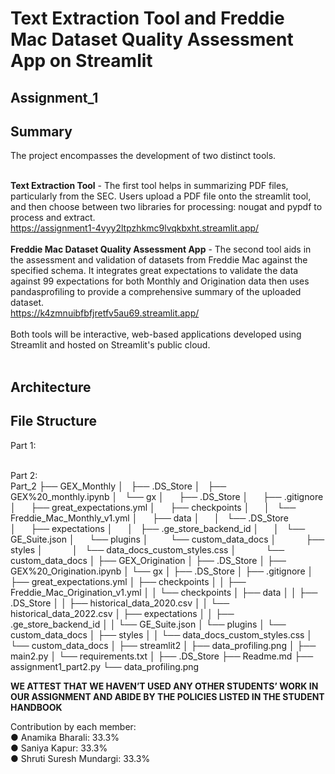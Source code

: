 # Text Extraction Tool and Freddie Mac Dataset Quality Assessment App on Streamlit

## Assignment_1

## Summary
The project encompasses the development of two distinct tools. <br>
<br>

**Text Extraction Tool** - The first tool helps in summarizing PDF files, particularly from the SEC. Users upload a PDF file onto the streamlit tool, and then choose between two libraries for processing: nougat and pypdf to process and extract. <br>
https://assignment1-4vyy2ltpzhkmc9lvqkbxht.streamlit.app/ <br>
<br>
**Freddie Mac Dataset Quality Assessment App** - The second tool aids in the assessment and validation of datasets from Freddie Mac against the specified schema. It integrates great expectations to validate the data against 99 expectations for both Monthly and Origination data then uses pandasprofiling to provide a comprehensive summary of the uploaded dataset.<br>
https://k4zmnuibfbfjretfv5au69.streamlit.app/<br>
<br>
Both tools will be interactive, web-based applications developed using Streamlit and hosted on Streamlit's public cloud.
<br>
<br>
## Architecture

## File Structure
Part 1: <br>


<br>
Part 2: <br>
Part_2
├── GEX_Monthly
│&nbsp;&nbsp;&nbsp;├── .DS_Store
│&nbsp;&nbsp;&nbsp;├── GEX%20_monthly.ipynb
│&nbsp;&nbsp;&nbsp;└── gx
│&nbsp;&nbsp;&nbsp;&nbsp;&nbsp;&nbsp;├── .DS_Store
│&nbsp;&nbsp;&nbsp;&nbsp;&nbsp;&nbsp;├── .gitignore
│&nbsp;&nbsp;&nbsp;&nbsp;&nbsp;&nbsp;├── great_expectations.yml
│&nbsp;&nbsp;&nbsp;&nbsp;&nbsp;&nbsp;├── checkpoints
│&nbsp;&nbsp;&nbsp;&nbsp;&nbsp;&nbsp;│&nbsp;&nbsp;&nbsp;└── Freddie_Mac_Monthly_v1.yml
│&nbsp;&nbsp;&nbsp;&nbsp;&nbsp;&nbsp;├── data
│&nbsp;&nbsp;&nbsp;&nbsp;&nbsp;&nbsp;│&nbsp;&nbsp;&nbsp;└── .DS_Store
│&nbsp;&nbsp;&nbsp;&nbsp;&nbsp;&nbsp;├── expectations
│&nbsp;&nbsp;&nbsp;&nbsp;&nbsp;&nbsp;│&nbsp;&nbsp;&nbsp;├── .ge_store_backend_id
│&nbsp;&nbsp;&nbsp;&nbsp;&nbsp;&nbsp;│&nbsp;&nbsp;&nbsp;└── GE_Suite.json
│&nbsp;&nbsp;&nbsp;&nbsp;&nbsp;&nbsp;└── plugins
│&nbsp;&nbsp;&nbsp;&nbsp;&nbsp;&nbsp;&nbsp;&nbsp;&nbsp;└── custom_data_docs
│&nbsp;&nbsp;&nbsp;&nbsp;&nbsp;&nbsp;&nbsp;&nbsp;&nbsp;&nbsp;&nbsp;&nbsp;├── styles
│&nbsp;&nbsp;&nbsp;&nbsp;&nbsp;&nbsp;&nbsp;&nbsp;&nbsp;&nbsp;&nbsp;&nbsp;│&nbsp;&nbsp;&nbsp;└── data_docs_custom_styles.css
│&nbsp;&nbsp;&nbsp;&nbsp;&nbsp;&nbsp;&nbsp;&nbsp;&nbsp;&nbsp;&nbsp;&nbsp;└── custom_data_docs
│
├── GEX_Origination
│   ├── .DS_Store
│   ├── GEX%20_Origination.ipynb
│   └── gx
│       ├── .DS_Store
│       ├── .gitignore
│       ├── great_expectations.yml
│       ├── checkpoints
│       │   ├── Freddie_Mac_Origination_v1.yml
│       │   └── checkpoints
│       ├── data
│       │   ├── .DS_Store
│       │   ├── historical_data_2020.csv
│       │   └── historical_data_2022.csv
│       ├── expectations
│       │   ├── .ge_store_backend_id
│       │   └── GE_Suite.json
│       └── plugins
│           └── custom_data_docs
│               ├── styles
│               │   └── data_docs_custom_styles.css
│               └── custom_data_docs
│
├── streamlit2
│   ├── data_profiling.png
│   ├── main2.py
│   └── requirements.txt
│
├── .DS_Store
├── Readme.md
├── assignment1_part2.py
└── data_profiling.png



**WE ATTEST THAT WE HAVEN’T USED ANY OTHER STUDENTS’ WORK IN OUR ASSIGNMENT AND ABIDE BY THE POLICIES LISTED IN THE STUDENT HANDBOOK**<br>

Contribution by each member:<br>
  ● Anamika Bharali: 33.3%<br>
  ● Saniya Kapur: 33.3%<br>
  ● Shruti Suresh Mundargi: 33.3%

